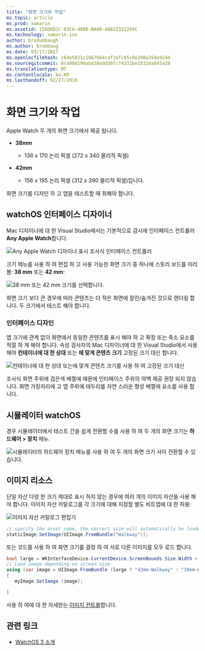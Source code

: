 ```yaml
---
title: "화면 크기와 작업"
ms.topic: article
ms.prod: xamarin
ms.assetid: 156D6D1C-83CA-4088-BA08-40B22312269C
ms.technology: xamarin-ios
author: bradumbaugh
ms.author: brumbaug
ms.date: 03/17/2017
ms.openlocfilehash: c64e5821c1067b64caf3afc85c0e290a354e914d
ms.sourcegitcommit: 6cd40d190abe38edd50fc74331be15324a845a28
ms.translationtype: MT
ms.contentlocale: ko-KR
ms.lasthandoff: 02/27/2018
---
```

# <a name="working-with-screen-sizes"></a>화면 크기와 작업

Apple Watch 두 개의 화면 크기에서 제공 됩니다.

- **38mm**
  - 136 x 170 논리 픽셀 (272 x 340 물리적 픽셀)

- **42mm**
  - 156 x 195 논리 픽셀 (312 x 390 물리적 픽셀)입니다.

화면 크기를 디자인 하 고 앱을 테스트할 때 취해야 합니다.

## <a name="watchos-interface-designer"></a>watchOS 인터페이스 디자이너

Mac 디자이너에 대 한 Visual Studio에서는 기본적으로 감시에 인터페이스 컨트롤러 **Any Apple Watch**합니다.

![](screen-sizes-images/screen-any-sml.png "Any Apple Watch 디자이너 표시 조사식 인터페이스 컨트롤러")

크기 메뉴를 사용 하 여 편집 하 고 사용 가능한 화면 크기 중 하나에 스토리 보드를 미리 볼: **38 mm** 또는 **42 mm**:

![](screen-sizes-images/screen-menu-sml.png "38 mm 또는 42 mm 크기를 선택합니다.")

화면 크기 보다 큰 경우에 따라 콘텐츠는 더 작은 화면에 잘린/숨겨진 것으로 렌더링 합니다.
두 크기에서 테스트 해야 합니다.


### <a name="interface-design"></a>인터페이스 디자인

앱 크기에 관계 없이 화면에서 동일한 콘텐츠를 표시 해야 하 고 확장 또는 축소 요소를 적절 하 게 해야 합니다. 속성 검사자의 Mac 디자이너에 대 한 Visual Studio에서 사용 해야 **컨테이너에 대 한 상대** 또는 **에 맞게 콘텐츠 크기** 고정된 크기 대신 합니다.

![](screen-sizes-images/sizeattributepanel-sml.png "컨테이너에 대 한 상대 또는에 맞게 콘텐츠 크기를 사용 하 여 고정된 크기 대신")

조사식 화면 주위에 검은색 베젤에 때문에 인터페이스 주위의 여백 제공 권장 되지 않습니다. 화면 가장자리에 고 앱 주위에 테두리를 자연 스러운 형성 베젤에 요소를 사용 합니다.


## <a name="watchos-simulator"></a>시뮬레이터 watchOS

경우 시뮬레이터에서 테스트 간을 쉽게 전환할 수를 사용 하 여 두 개의 화면 크기는 **하드웨어 > 장치** 메뉴.

![](screen-sizes-images/simulator.png "시뮬레이터의 하드웨어 장치 메뉴를 사용 하 여 두 개의 화면 크기 사이 전환할 수 있습니다.")


## <a name="image-resources"></a>이미지 리소스

단일 자산 다양 한 크기 제대로 표시 하지 않는 경우에 여러 개의 이미지 자산을 사용 해야 합니다. 이미지 자산 카탈로그를 각 크기에 대해 지정할 별도 비트맵에 대 한 허용:

![](screen-sizes-images/images-xcassets.png "이미지 자산 카탈로그 편집기")

```csharp
// specify the asset name, the correct size will automatically be loaded
staticImage.SetImage(UIImage.FromBundle("Walkway"));
```

또는 코드를 사용 하 여 화면 크기를 결정 하 여 서로 다른 이미지를 모두 로드 합니다.

```csharp
bool large = WKInterfaceDevice.CurrentDevice.ScreenBounds.Size.Width > 136.0;
// Load image depending on screen size
using (var image = UIImage.FromBundle (large ? "42mm-Walkway" : "38mm-Walkway"))
{
   myImage.SetImage (image);

}
```

사용 하 여에 대 한 자세한는 [이미지 컨트롤](~/ios/watchos/user-interface/image.md)합니다.



## <a name="related-links"></a>관련 링크

- [WatchOS 3 소개](~/ios/watchos/platform/introduction-to-watchos3/index.md)
